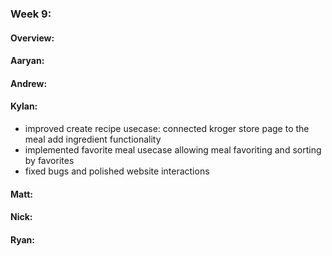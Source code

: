 ### Week 9:
#### Overview:

#### Aaryan:

#### Andrew:

#### Kylan:
- improved create recipe usecase: connected kroger store page to the meal add ingredient functionality
- implemented favorite meal usecase allowing meal favoriting and sorting by favorites
- fixed bugs and polished website interactions

#### Matt:


#### Nick:

#### Ryan:
